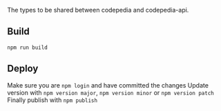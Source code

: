 The types to be shared between codepedia and codepedia-api.

## Build

`npm run build`

## Deploy

Make sure you are `npm login` and have committed the changes
Update version with `npm version major`, `npm version minor` or `npm version patch`
Finally publish with `npm publish`